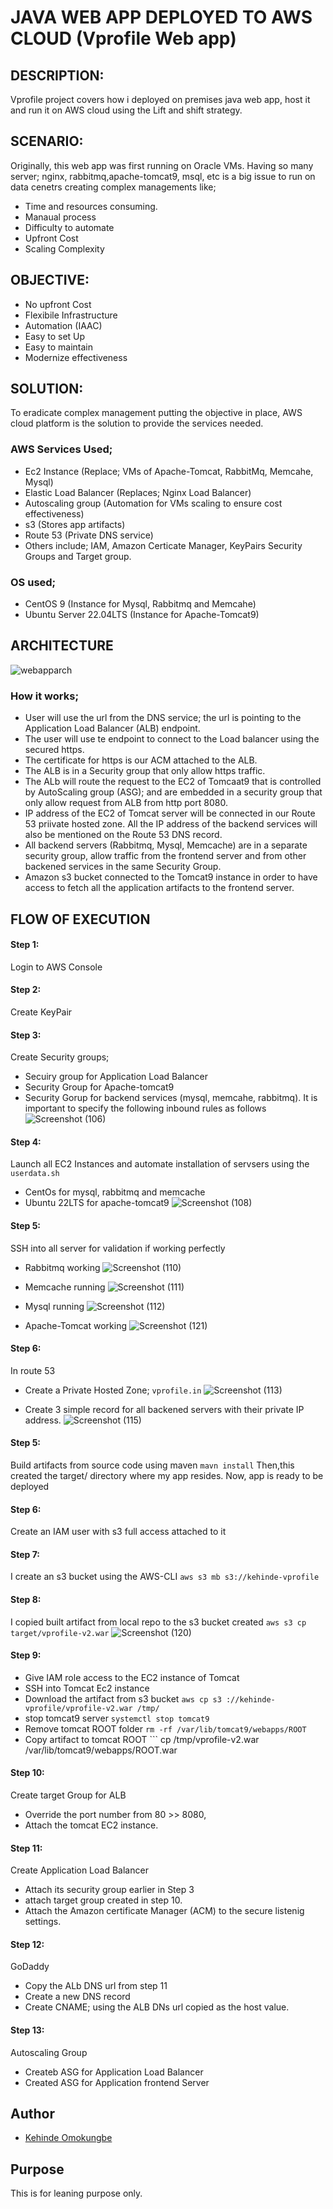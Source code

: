 #  JAVA WEB APP DEPLOYED TO AWS CLOUD (Vprofile Web app)
## DESCRIPTION: 
Vprofile project covers how i deployed on premises java web app, host it and run it on AWS cloud using the Lift and shift strategy. 


## SCENARIO:
Originally, this web app was first running on Oracle VMs. Having so many server; nginx, rabbitmq,apache-tomcat9, msql, etc is  a big issue to run on data cenetrs creating complex managements like;
- Time and resources consuming.
- Manaual process
- Difficulty to automate
- Upfront Cost
- Scaling Complexity

## OBJECTIVE:
- No upfront Cost
- Flexibile Infrastructure
- Automation (IAAC)
- Easy to set Up
- Easy to maintain
- Modernize effectiveness

## SOLUTION:
To eradicate complex management putting the objective in place, AWS cloud platform is the solution to provide the services needed.

### AWS Services Used;
- Ec2 Instance (Replace; VMs of Apache-Tomcat, RabbitMq, Memcahe, Mysql)
- Elastic Load Balancer (Replaces; Nginx Load Balancer)
- Autoscaling group (Automation for VMs scaling to ensure cost effectiveness)
- s3 (Stores app artifacts)
- Route 53 (Private DNS service)
- Others include; IAM, Amazon Certicate Manager, KeyPairs Security Groups and Target group.

### OS used;
- CentOS 9 (Instance for Mysql, Rabbitmq and Memcahe)
- Ubuntu Server 22.04LTS (Instance for Apache-Tomcat9)

## ARCHITECTURE

 ![webapparch](https://github.com/OK-CodeClinic/Java-Web-App-Deployed-to-AWS-Cloud/assets/100064229/093cb01e-c5d9-47ff-a5d8-41676349d142)
### How it works;
- User will use the url from the DNS service; the url is pointing to the Application Load Balancer (ALB) endpoint.
- The user will use te endpoint to connect to the Load balancer using the secured https.
- The certificate for https is our ACM attached to the ALB.
- The ALB is in a Security group that only allow https traffic.
- The ALb will route the request to the EC2 of Tomcaat9 that is controlled by AutoScaling group (ASG); and are embedded in a security group that only allow request from ALB from http port 8080.
- IP address of the EC2 of Tomcat server will be connected in our Route 53 priivate hosted zone. All the IP address of the backend services will also be mentioned on the Route 53 DNS record.
- All backend servers (Rabbitmq, Mysql, Memcache) are in a separate security group, allow traffic from the frontend server and from other backened services in the same Security Group.
- Amazon s3 bucket connected to the Tomcat9 instance in order to have access to fetch all the application artifacts to the frontend server.


## FLOW OF EXECUTION
#### Step 1:
Login to AWS Console
#### Step 2:
Create KeyPair
#### Step 3:
Create Security groups;
- Secuiry group for Application Load Balancer
- Security Group for Apache-tomcat9
- Security Gorup for backend services (mysql, memcahe, rabbitmq). It is important to specify the following inbound rules as follows
  ![Screenshot (106)](https://github.com/OK-CodeClinic/Java-Web-App-Deployed-to-AWS-Cloud/assets/100064229/0ff23cc8-4d97-444c-ba10-9a23cc4a06a5)



#### Step 4: 
Launch all EC2 Instances and automate installation of servsers using the ```userdata.sh```
- CentOs for mysql, rabbitmq and memcache
- Ubuntu 22LTS for apache-tomcat9
  ![Screenshot (108)](https://github.com/OK-CodeClinic/Java-Web-App-Deployed-to-AWS-Cloud/assets/100064229/015015de-f044-4719-b339-04cff0a9bc3c)


#### Step 5:
SSH into all server for validation if working perfectly
- Rabbitmq working
 ![Screenshot (110)](https://github.com/OK-CodeClinic/Java-Web-App-Deployed-to-AWS-Cloud/assets/100064229/0186f627-00b9-4d37-9d39-46d705e95af9)

- Memcache running
  ![Screenshot (111)](https://github.com/OK-CodeClinic/Java-Web-App-Deployed-to-AWS-Cloud/assets/100064229/49fe91e3-b611-4101-afe0-5efb72bc4364)

- Mysql running
  ![Screenshot (112)](https://github.com/OK-CodeClinic/Java-Web-App-Deployed-to-AWS-Cloud/assets/100064229/c16710a2-0240-426f-b2ad-4a14714bcbe5)

- Apache-Tomcat working
  ![Screenshot (121)](https://github.com/OK-CodeClinic/Java-Web-App-Deployed-to-AWS-Cloud/assets/100064229/6ef81215-b933-437e-b6d3-bda88dba35f4)







#### Step 6:
In route 53
- Create a Private Hosted Zone; ```vprofile.in```
  ![Screenshot (113)](https://github.com/OK-CodeClinic/Java-Web-App-Deployed-to-AWS-Cloud/assets/100064229/97d2ab82-5afd-4f1c-a9d6-818cb4a8fce8)

- Create 3 simple record for all backened servers with their private IP address.
  ![Screenshot (115)](https://github.com/OK-CodeClinic/Java-Web-App-Deployed-to-AWS-Cloud/assets/100064229/f8037de6-2020-41d7-8dc7-38d3320880e8)


#### Step 5:
Build artifacts from source code using maven ```mavn install```
Then,this created the target/ directory where my app resides. Now, app is ready to be deployed

#### Step 6: 
Create an IAM user with s3 full access attached to it

#### Step 7:
I create an s3 bucket using the AWS-CLI
 ```aws s3 mb s3://kehinde-vprofile```

#### Step 8:
I copied built artifact from local repo to the s3 bucket created
```aws s3 cp target/vprofile-v2.war```
  ![Screenshot (120)](https://github.com/OK-CodeClinic/Java-Web-App-Deployed-to-AWS-Cloud/assets/100064229/8283b5a3-0135-4066-be6c-ad09b64714e8)


#### Step 9:
- Give IAM role access to the EC2 instance of Tomcat
- SSH into Tomcat Ec2 instance
- Download the artifact from s3 bucket ```aws cp s3 ://kehinde-vprofile/vprofile-v2.war /tmp/```
- stop tomcat9 server ```systemctl stop tomcat9```
- Remove tomcat ROOT folder ```rm -rf /var/lib/tomcat9/webapps/ROOT```
- Copy artifact to tomcat ROOT ``` cp /tmp/vprofile-v2.war /var/lib/tomcat9/webapps/ROOT.war

#### Step 10:
Create target Group for ALB
- Override the port number from 80 >> 8080, 
- Attach the tomcat EC2 instance.

#### Step 11:
Create Application Load Balancer
- Attach its security group earlier in Step 3
- attach target group created in step 10.
- Attach the Amazon certificate Manager (ACM) to the secure listenig settings.

#### Step 12:
GoDaddy
- Copy the ALb DNS url from step 11
- Create a new DNS record
- Create CNAME; using the ALB DNs url copied as the host value.

#### Step 13:
Autoscaling Group
- Createb ASG for Application Load Balancer
- Created ASG for Application frontend Server




## Author

- [Kehinde Omokungbe](https://www.github.com/OK-CodeClinic)

## Purpose
This is for leaning purpose only.


